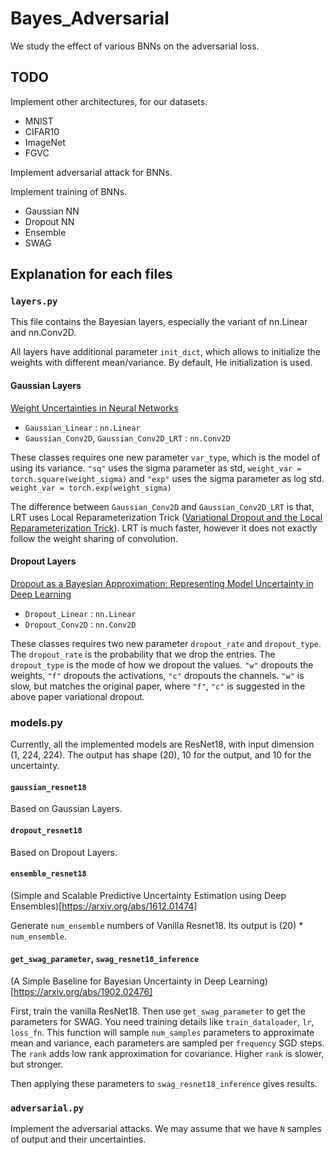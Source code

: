# Bayes_Adversarial
We study the effect of various BNNs on the adversarial loss.

## TODO

Implement other architectures, for our datasets.
- MNIST
- CIFAR10
- ImageNet
- FGVC

Implement adversarial attack for BNNs.

Implement training of BNNs.
- Gaussian NN
- Dropout NN
- Ensemble
- SWAG


## Explanation for each files

### `layers.py`

This file contains the Bayesian layers, especially the variant of nn.Linear and nn.Conv2D.

All layers have additional parameter `init_dict`, which allows to initialize the weights with different mean/variance. By default, He initialization is used.

#### Gaussian Layers

[Weight Uncertainties in Neural Networks](https://arxiv.org/abs/1505.05424)

- `Gaussian_Linear` : `nn.Linear`
- `Gaussian_Conv2D`, `Gaussian_Conv2D_LRT` : `nn.Conv2D`

These classes requires one new parameter `var_type`, which is the model of using its variance. `"sq"` uses the sigma parameter as std, 
```weight_var = torch.square(weight_sigma)```
and `"exp"` uses the sigma parameter as log std.
```weight_var = torch.exp(weight_sigma)```

The difference between `Gaussian_Conv2D` and `Gaussian_Conv2D_LRT` is that, LRT uses Local Reparameterization Trick ([Variational Dropout and the Local Reparameterization Trick](https://arxiv.org/abs/1506.02557)). LRT is much faster, however it does not exactly follow the weight sharing of convolution.

#### Dropout Layers

[Dropout as a Bayesian Approximation: Representing Model Uncertainty in Deep Learning](https://arxiv.org/abs/1506.02142)

- `Dropout_Linear` : `nn.Linear`
- `Dropout_Conv2D` : `nn.Conv2D`

These classes requires two new parameter `dropout_rate` and `dropout_type`. The `dropout_rate` is the probability that we drop the entries. The `dropout_type` is the mode of how we dropout the values. `"w"` dropouts the weights, `"f"` dropouts the activations, `"c"` dropouts the channels. `"w"` is slow, but matches the original paper, where `"f"`, `"c"` is suggested in the above paper variational dropout. 

### models.py

Currently, all the implemented models are ResNet18, with input dimension (1, 224, 224). The output has shape (20), 10 for the output, and 10 for the uncertainty.

#### `gaussian_resnet18`

Based on Gaussian Layers. 

#### `dropout_resnet18`

Based on Dropout Layers.

#### `ensemble_resnet18`

(Simple and Scalable Predictive Uncertainty Estimation using Deep Ensembles)[https://arxiv.org/abs/1612.01474]

Generate `num_ensemble` numbers of Vanilla Resnet18. Its output is (20) * `num_ensemble`.

#### `get_swag_parameter`, `swag_resnet18_inference`

(A Simple Baseline for Bayesian Uncertainty in Deep Learning)[https://arxiv.org/abs/1902.02476]

First, train the vanilla ResNet18. Then use `get_swag_parameter` to get the parameters for SWAG. You need training details like `train_dataloader`, `lr`, `loss_fn`. 
This function will sample `num_samples` parameters to approximate mean and variance, each parameters are sampled per `frequency` SGD steps. The `rank` adds low rank approximation for covariance. Higher `rank` is slower, but stronger.

Then applying these parameters to `swag_resnet18_inference` gives results. 

### `adversarial.py`

Implement the adversarial attacks.
We may assume that we have `N` samples of output and their uncertainties.

